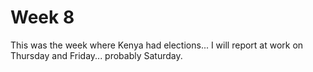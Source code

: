 # Week 8

This was the week where Kenya had elections...
I will report at work on Thursday and Friday... probably Saturday. 

